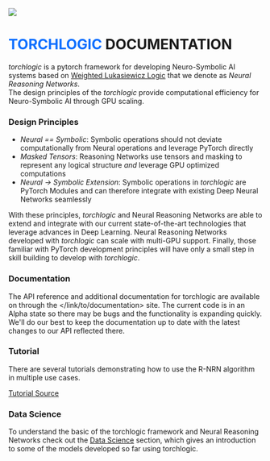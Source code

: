 [//]: # (![Coverage Report]&#40;./assets/coverage.svg&#41;)

![](./static/torchlogic_logo.png)

# <span style="color:#0E6FFF">TORCHLOGIC</span> DOCUMENTATION

_torchlogic_ is a pytorch framework for developing Neuro-Symbolic AI systems
based on [Weighted Lukasiewicz Logic](https://arxiv.org/abs/2006.13155) that we denote as _Neural Reasoning Networks_.  
The design principles of the _torchlogic_ provide computational efficiency for Neuro-Symbolic AI through
GPU scaling.

### Design Principles

- _Neural == Symbolic_: Symbolic operations should not deviate computationally from Neural operations and leverage PyTorch directly
- _Masked Tensors_: Reasoning Networks use tensors and masking to represent any logical structure _and_ leverage GPU optimized computations
- _Neural -> Symbolic Extension_: Symbolic operations in _torchlogic_ are PyTorch Modules and can therefore integrate with existing Deep Neural Networks seamlessly

With these principles, _torchlogic_ and Neural Reasoning Networks are able
to extend and integrate with our current state-of-the-art technologies that leverage advances in 
Deep Learning.  Neural Reasoning Networks developed with _torchlogic_ can scale with
multi-GPU support.  Finally, those familiar with PyTorch development principles will have only a small step
in skill building to develop with _torchlogic_.

### Documentation

The API reference and additional documentation for torchlogic are available
on through the </link/to/documentation> site.
The current code is in an Alpha state so there may be bugs and the functionality
is expanding quickly.  We'll do our best to keep the documentation up to date
with the latest changes to our API reflected there.

### Tutorial

There are several tutorials demonstrating how to use the R-NRN algorithm
in multiple use cases.

[Tutorial Source](./tutorials/brrn.md)

### Data Science

To understand the basic of the torchlogic framework and Neural Reasoning Networks
check out the [Data Science](./ds/rn.md) section, which gives an introduction to some of the
models developed so far using torchlogic.

